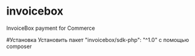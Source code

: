 # invoicebox
InvoiceBox payment for Commerce


#Установка
Установить пакет "invoicebox/sdk-php": "^1.0" с помощью composer

